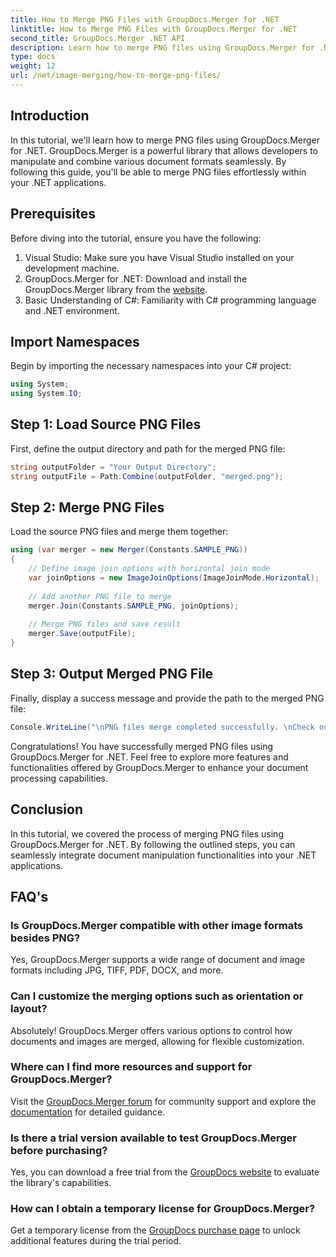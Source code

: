 ```yaml
---
title: How to Merge PNG Files with GroupDocs.Merger for .NET
linktitle: How to Merge PNG Files with GroupDocs.Merger for .NET
second_title: GroupDocs.Merger .NET API
description: Learn how to merge PNG files using GroupDocs.Merger for .NET. Step-by-step guide for seamless integration in your .NET applications.
type: docs
weight: 12
url: /net/image-merging/how-to-merge-png-files/
---
```

## Introduction
In this tutorial, we'll learn how to merge PNG files using GroupDocs.Merger for .NET. GroupDocs.Merger is a powerful library that allows developers to manipulate and combine various document formats seamlessly. By following this guide, you'll be able to merge PNG files effortlessly within your .NET applications.
## Prerequisites
Before diving into the tutorial, ensure you have the following:
1. Visual Studio: Make sure you have Visual Studio installed on your development machine.
2. GroupDocs.Merger for .NET: Download and install the GroupDocs.Merger library from the [website](https://releases.groupdocs.com/merger/net/).
3. Basic Understanding of C#: Familiarity with C# programming language and .NET environment.

## Import Namespaces
Begin by importing the necessary namespaces into your C# project:
```csharp
using System;
using System.IO;
```
## Step 1: Load Source PNG Files
First, define the output directory and path for the merged PNG file:
```csharp
string outputFolder = "Your Output Directory";
string outputFile = Path.Combine(outputFolder, "merged.png");
```
## Step 2: Merge PNG Files
Load the source PNG files and merge them together:
```csharp
using (var merger = new Merger(Constants.SAMPLE_PNG))
{
    // Define image join options with horizontal join mode
    var joinOptions = new ImageJoinOptions(ImageJoinMode.Horizontal);
    
    // Add another PNG file to merge
    merger.Join(Constants.SAMPLE_PNG, joinOptions);
    
    // Merge PNG files and save result
    merger.Save(outputFile);
}
```
## Step 3: Output Merged PNG File
Finally, display a success message and provide the path to the merged PNG file:
```csharp
Console.WriteLine("\nPNG files merge completed successfully. \nCheck output in {0}", outputFolder);
```
Congratulations! You have successfully merged PNG files using GroupDocs.Merger for .NET. Feel free to explore more features and functionalities offered by GroupDocs.Merger to enhance your document processing capabilities.


## Conclusion
In this tutorial, we covered the process of merging PNG files using GroupDocs.Merger for .NET. By following the outlined steps, you can seamlessly integrate document manipulation functionalities into your .NET applications.
## FAQ's
### Is GroupDocs.Merger compatible with other image formats besides PNG?
Yes, GroupDocs.Merger supports a wide range of document and image formats including JPG, TIFF, PDF, DOCX, and more.
### Can I customize the merging options such as orientation or layout?
Absolutely! GroupDocs.Merger offers various options to control how documents and images are merged, allowing for flexible customization.
### Where can I find more resources and support for GroupDocs.Merger?
Visit the [GroupDocs.Merger forum](https://forum.groupdocs.com/c/merger/32) for community support and explore the [documentation](https://reference.groupdocs.com/merger/net/) for detailed guidance.
### Is there a trial version available to test GroupDocs.Merger before purchasing?
Yes, you can download a free trial from the [GroupDocs website](https://releases.groupdocs.com/) to evaluate the library's capabilities.
### How can I obtain a temporary license for GroupDocs.Merger?
Get a temporary license from the [GroupDocs purchase page](https://purchase.groupdocs.com/temporary-license/) to unlock additional features during the trial period.
